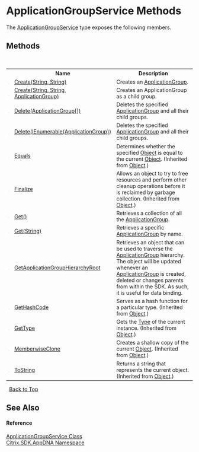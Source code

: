 # ApplicationGroupService Methods
 

The <a href="de9598ac-e32d-6eca-2ee0-a6c816e005fa">ApplicationGroupService</a> type exposes the following members.


## Methods
&nbsp;<table><tr><th></th><th>Name</th><th>Description</th></tr><tr><td>![Public method](media/pubmethod.gif "Public method")</td><td><a href="e037ca99-b1c9-9492-9cc9-54c1fe8978d7">Create(String, String)</a></td><td>
Creates an <a href="2eac72dc-6d12-130d-75ef-83c92c9c4bfe">ApplicationGroup</a>.</td></tr><tr><td>![Public method](media/pubmethod.gif "Public method")</td><td><a href="c9936715-0043-03b9-8879-b21b1b01cc14">Create(String, String, ApplicationGroup)</a></td><td>
Creates an ApplicationGroup as a child group.</td></tr><tr><td>![Public method](media/pubmethod.gif "Public method")</td><td><a href="bf7ce5dc-329d-49bd-9609-0022cc186d2c">Delete(ApplicationGroup[])</a></td><td>
Deletes the specified <a href="2eac72dc-6d12-130d-75ef-83c92c9c4bfe">ApplicationGroup</a> and all their child groups.</td></tr><tr><td>![Public method](media/pubmethod.gif "Public method")</td><td><a href="5d592f2d-0d40-bcef-87de-7b25ce68c2e9">Delete(IEnumerable(ApplicationGroup))</a></td><td>
Deletes the specified <a href="2eac72dc-6d12-130d-75ef-83c92c9c4bfe">ApplicationGroup</a> and all their child groups.</td></tr><tr><td>![Public method](media/pubmethod.gif "Public method")</td><td><a href="http://msdn2.microsoft.com/en-us/library/bsc2ak47" target="_blank">Equals</a></td><td>
Determines whether the specified <a href="http://msdn2.microsoft.com/en-us/library/e5kfa45b" target="_blank">Object</a> is equal to the current <a href="http://msdn2.microsoft.com/en-us/library/e5kfa45b" target="_blank">Object</a>.
 (Inherited from <a href="http://msdn2.microsoft.com/en-us/library/e5kfa45b" target="_blank">Object</a>.)</td></tr><tr><td>![Protected method](media/protmethod.gif "Protected method")</td><td><a href="http://msdn2.microsoft.com/en-us/library/4k87zsw7" target="_blank">Finalize</a></td><td>
Allows an object to try to free resources and perform other cleanup operations before it is reclaimed by garbage collection.
 (Inherited from <a href="http://msdn2.microsoft.com/en-us/library/e5kfa45b" target="_blank">Object</a>.)</td></tr><tr><td>![Public method](media/pubmethod.gif "Public method")</td><td><a href="08449cd4-ab56-f072-7a4d-4aacd2e60767">Get()</a></td><td>
Retrieves a collection of all the <a href="2eac72dc-6d12-130d-75ef-83c92c9c4bfe">ApplicationGroup</a>.</td></tr><tr><td>![Public method](media/pubmethod.gif "Public method")</td><td><a href="c540b142-1d9a-e3a9-d08e-2c2f287731d9">Get(String)</a></td><td>
Retrieves a specific <a href="2eac72dc-6d12-130d-75ef-83c92c9c4bfe">ApplicationGroup</a> by name.</td></tr><tr><td>![Public method](media/pubmethod.gif "Public method")</td><td><a href="162301f8-fd8f-9717-0b41-e9be385fa4ab">GetApplicationGroupHierarchyRoot</a></td><td>
Retrieves an object that can be used to traverse the <a href="2eac72dc-6d12-130d-75ef-83c92c9c4bfe">ApplicationGroup</a> hierarchy. The object will be updated whenever an <a href="2eac72dc-6d12-130d-75ef-83c92c9c4bfe">ApplicationGroup</a> is created, deleted or changes parents from within the SDK. As such, it is useful for data binding.</td></tr><tr><td>![Public method](media/pubmethod.gif "Public method")</td><td><a href="http://msdn2.microsoft.com/en-us/library/zdee4b3y" target="_blank">GetHashCode</a></td><td>
Serves as a hash function for a particular type.
 (Inherited from <a href="http://msdn2.microsoft.com/en-us/library/e5kfa45b" target="_blank">Object</a>.)</td></tr><tr><td>![Public method](media/pubmethod.gif "Public method")</td><td><a href="http://msdn2.microsoft.com/en-us/library/dfwy45w9" target="_blank">GetType</a></td><td>
Gets the <a href="http://msdn2.microsoft.com/en-us/library/42892f65" target="_blank">Type</a> of the current instance.
 (Inherited from <a href="http://msdn2.microsoft.com/en-us/library/e5kfa45b" target="_blank">Object</a>.)</td></tr><tr><td>![Protected method](media/protmethod.gif "Protected method")</td><td><a href="http://msdn2.microsoft.com/en-us/library/57ctke0a" target="_blank">MemberwiseClone</a></td><td>
Creates a shallow copy of the current <a href="http://msdn2.microsoft.com/en-us/library/e5kfa45b" target="_blank">Object</a>.
 (Inherited from <a href="http://msdn2.microsoft.com/en-us/library/e5kfa45b" target="_blank">Object</a>.)</td></tr><tr><td>![Public method](media/pubmethod.gif "Public method")</td><td><a href="http://msdn2.microsoft.com/en-us/library/7bxwbwt2" target="_blank">ToString</a></td><td>
Returns a string that represents the current object.
 (Inherited from <a href="http://msdn2.microsoft.com/en-us/library/e5kfa45b" target="_blank">Object</a>.)</td></tr></table>&nbsp;
<a href="#applicationgroupservice-methods">Back to Top</a>

## See Also


#### Reference
<a href="de9598ac-e32d-6eca-2ee0-a6c816e005fa">ApplicationGroupService Class</a><br /><a href="fe2d265b-410b-8b11-1eb4-a790e0b062bf">Citrix.SDK.AppDNA Namespace</a><br />